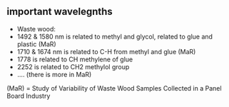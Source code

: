 ## important wavelegnths 

- Waste wood:
- 1492 & 1580 nm is related to methyl and glycol, related to glue and plastic (MaR)
- 1710 & 1674 nm is related to C-H from methyl and glue (MaR)
- 1778 is related to CH methylene of glue
- 2252 is related to CH2 methylol group
- .... (there is more in MaR)

(MaR) = Study of Variability of Waste Wood Samples Collected in a Panel Board Industry


